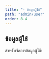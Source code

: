 ```yaml
---
title: "- ข้อมูลผู้ใช้"
path: "admin/user"
order: 8.4
---
```


## ข้อมูลผู้ใช้

สำหรับจัดการข้อมูลผู้ใช้:
